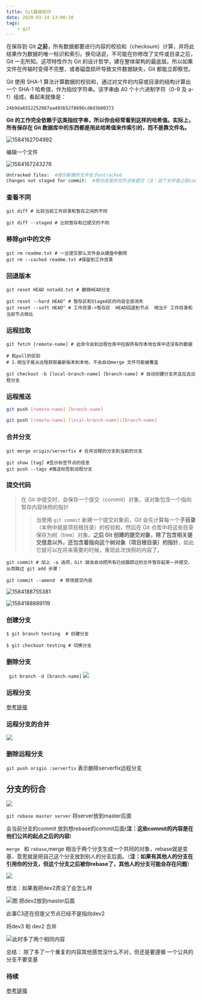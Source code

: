 ```yaml
---
title: Git基础知识
date: 2020-03-14 13:00:10
tags:
	- git
---
```






在保存到 Git **之前**，所有数据都要进行内容的校验和（checksum）计算，并将此结果作为数据的唯一标识和索引。换句话说，不可能在你修改了文件或目录之后，Git 一无所知。这项特性作为 Git 的设计哲学，建在整体架构的最底层。所以如果文件在传输时变得不完整，或者磁盘损坏导致文件数据缺失，Git 都能立即察觉。

Git 使用 SHA-1 算法计算数据的校验和，通过对文件的内容或目录的结构计算出一个 SHA-1 哈希值，作为指纹字符串。该字串由 40 个十六进制字符（0-9 及 a-f）组成，看起来就像是：

```
24b9da6552252987aa493b52f8696cd6d3b00373
```

**Git 的工作完全依赖于这类指纹字串，所以你会经常看到这样的哈希值。实际上，所有保存在 Git 数据库中的东西都是用此哈希值来作索引的，而不是靠文件名。**



<!-- more -->



![1584162704992](Git基础知识/1584162704992.png)



编辑一个文件

![1584167243276](Git基础知识/1584167243276.png)

```bash
Untracked files:  #提示新建的文件处于untracked
Changes not staged for commit:  #提示改变的文件没有提交（注：这个文件是之前commit过的 并且修改之后没有ADD）
```



### 查看不同

`git diff # 比较当前工作目录和暂存之间的不同`

`git diff --staged # 比较暂存和已提交的不同`



### 移除git中的文件

```shell
git rm readme.txt # 一旦提交那么文件会从硬盘中删除
git rm --cached readme.txt #保留到工作目录
```



### 回退版本

```shell
git reset HEAD notadd.txt # 撤销HEAD分支

git reset --hard HEAD^ # 暂存区和Staged区的内容全部消失
git reset --soft HEAD^ # 工作目录->暂存区  HEAD回退到节点  相当于 工作目录和当前节点相比
```



### 远程拉取

```shell
git fetch [remote-name] # 此命令会到远程仓库中拉取所有你本地仓库中还没有的数据

# 和pull的区别
# 1.相当于是从远程获取最新版本到本地，不会自动merge 文件可能被覆盖

git checkout -b [local-branch-name] [branch-name] # 自动创建分支并且拉去远程分支
```

### 远程推送

```bash
git push [remote-name] [branch-name]

git push [remote-name] [local-branch-name]:[branch-name]
```

### 合并分支

```shell
git merge origin/serverfix # 合并远程的分支到当前的分支
```





```shell
git show [tag] #显示标签节点的信息
git push --tags #推送标签到远程分支
```


### 提交代码



> 在 Git 中提交时，会保存一个提交（commit）对象，该对象包含一个指向暂存内容快照的指针
>> 当使用 `git commit` 新建一个提交对象前，Git 会先计算每一个**子目录**（本例中就是项目根目录）的校验和，然后在 Git 仓库中将这些目录保存为树（tree）对象。**之后 Git 创建的提交对象，除了包含相关提交信息以外，还包含着指向这个树对象（项目根目录）的指针**，如此它就可以在将来需要的时候，重现此次快照的内容了。


`git commit # 加上 -a 选项，Git 就会自动把所有已经跟踪过的文件暂存起来一并提交，从而跳过 git add 步骤：`


`git commit --amend  # 修改提交内容 `





![1584188755381](Git基础知识/1584188755381.png)











![1584188899119](Git基础知识/1584188899119.png)





### 创建分支


`$ git branch testing  # 创建分支`

`$ git checkout testing # 切换分支`


### 删除分支
` git branch -d [branch-name]`
![](Git基础知识/20200315112826.png)



### 远程分支

[参考链接](http://iissnan.com/progit/html/zh/ch3_3.html)


### 远程分支的合并

![](Git基础知识/screenshot-iissnan.com-2020.03.15-12_17_58.png)

### 删除远程分支

`git push origin :serverfix` 表示删除serverfix远程分支



## 分支的衍合



![](Git基础知识/Snipaste_2020-03-15_13-07-21.jpg)

`git rebase master server` 将server放到master后面

会当前分支的commit 放到想rebase的commit后面(**注：这些commit的内容是在他们公共的起点之后的内容**)


`merge ` 和 `rebase`,merge 相当于两个分支生成一个共同的对象，rebase就是变基，意思就是把自己这个分支放到别人的分支后面。（**注：如果有其他人的分支在引用你的分支，但这个分支之后被你rebase了，其他人的分支可能会存在问题**）

![](Git基础知识/Snipaste_2020-03-15_13-47-57.jpg)

想法：如果我把dev2弄没了会怎么样


![图 把dev2放到master后面](Git基础知识/Snipaste_2020-03-15_13-51-14.jpg)

此事C3还在但是父节点已经不是指向dev2


将dev3 和 dev2 合并

![此时多了两个相同内容](Git基础知识/Snipaste_2020-03-15_13-57-40.jpg)

总结： 除了多了一个重复的内容其他感觉没什么不对，但还是要遵循 一个公共的分支不要变基



### 待续
[参考链接](http://iissnan.com/progit/html/zh/ch4_1.html)